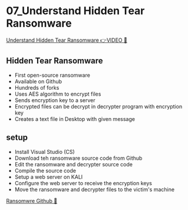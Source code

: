 # 07_Understand Hidden Tear Ransomware

[Understand Hidden Tear Ransomware 👉VIDEO &#128279;](https://codered.eccouncil.org/courseVideo/Kali-for-Penetration-Testers?lessonId=cb2fa712-c3e2-4736-801d-0ed4c4ead0d3&finalAssessment=false)

## Hidden Tear Ransomware

- First open-source ransomware
- Available on Github
- Hundreds of forks
- Uses AES algorithm to encrypt files
- Sends encryption key to a server
- Encrypted files can be decrypt in decrypter program with encryption key
- Creates a text file in Desktop with given message

## setup

- Install Visual Studio (CS)
- Download teh ransomware source code from Github
- Edit the ransomware and decrypter source code
- Compile the source code
- Setup a web server on KALI
- Configure the web server to receive the encryption keys
- Move the ransomware and decrypter files to the victim's machine

[Ransomwre Github &#128279;](https://github.com/goliate/hidden-tear)
